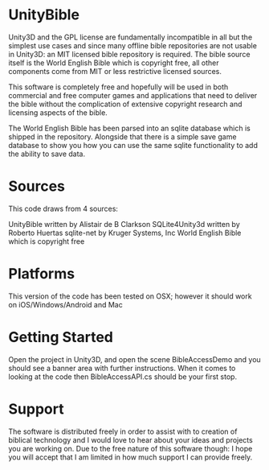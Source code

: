 # UnityBible

Unity3D and the GPL license are fundamentally incompatible in all but the simplest use cases and since many offline bible repositories are not usable in Unity3D: an MIT licensed bible repository is required. The bible source itself is the World English Bible which is copyright free, all other components come from MIT or less restrictive licensed sources.

This software is completely free and hopefully will be used in both commercial and free computer games and applications that need to deliver the bible without the complication of extensive copyright research and licensing aspects of the bible.

The World English Bible has been parsed into an sqlite database which is shipped in the repository. Alongside that there is a simple save game database to show you how you can use the same sqlite functionality to add the ability to save data.

# Sources

This code draws from 4 sources:

UnityBible written by Alistair de B Clarkson
SQLite4Unity3d written by Roberto Huertas
sqlite-net by Kruger Systems, Inc
World English Bible which is copyright free

# Platforms

This version of the code has been tested on OSX; however it should work on iOS/Windows/Android and Mac

# Getting Started

Open the project in Unity3D, and open the scene BibleAccessDemo and you should see a banner area with further instructions. When it comes to looking at the code then BibleAccessAPI.cs should be your first stop.

# Support

The software is distributed freely in order to assist with to creation of biblical technology and I would love to hear about your ideas and projects you are working on. Due to the free nature of this software though: I hope you will accept that I am limited in how much support I can provide freely.


